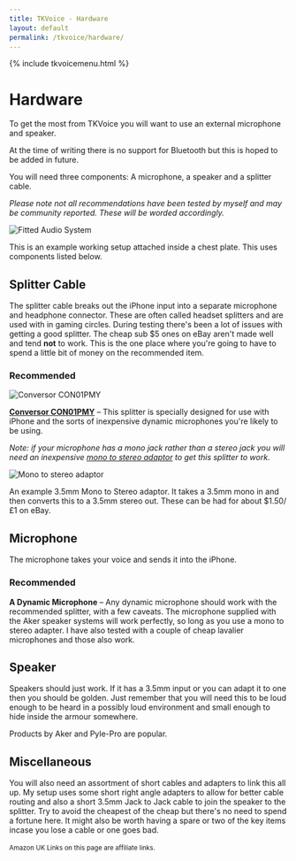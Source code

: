 ```yaml
---
title: TKVoice - Hardware
layout: default
permalink: /tkvoice/hardware/
---
```

{% include tkvoicemenu.html %}

# Hardware

To get the most from TKVoice you will want to use an external microphone and speaker.

At the time of writing there is no support for Bluetooth but this is hoped to be added in future.

You will need three components: A microphone, a speaker and a splitter cable.

_Please note not all recommendations have been tested by myself and may be community reported.  These will be worded accordingly._

<img class="padded center"
		alt="Fitted Audio System"
		src="/images/tkvoice/Hardware.jpg"
	  srcset="/images/tkvoice/Hardware.jpg 1x, /images/tkvoice/Hardware-2.jpg 2x" />

<div class="text-muted text-center">This is an example working setup attached inside a chest plate.  This uses components listed below.</div>

## Splitter Cable
The splitter cable breaks out the iPhone input into a separate microphone and headphone connector.  These are often called headset splitters and are used with in gaming circles.  During testing there's been a lot of issues with getting a good splitter.  The cheap sub $5 ones on eBay aren't made well and tend **not** to work.  This is the one place where you're going to have to spend a little bit of money on the recommended item.

### Recommended

<img class="padded center"
 		alt="Conversor CON01PMY"
 		src="/images/tkvoice/Splitter.jpg"
 	  srcset="/images/tkvoice/Splitter.jpg 1x, /images/tkvoice/Splitter-2.jpg 2x" />

**[Conversor CON01PMY](https://www.conversorproducts.com/microphone-headset-adapter-cable-for-ios-devices-battery.html)** &ndash; This splitter is specially designed for use with iPhone and the sorts of inexpensive dynamic microphones you're likely to be using.  

_Note: if your microphone has a mono jack rather than a stereo jack you will need an inexpensive [mono to stereo adaptor](http://www.ebay.co.uk/itm/3-5mm-MONO-Jack-Socket-Female-to-3-5mm-STEREO-Plug-Male-Adaptor-Connector-/370861911048?hash=item565917ac08:g:FdIAAOSwbqpT7i-x) to get this splitter to work._

<img class="padded center"
 		alt="Mono to stereo adaptor"
 		src="/images/tkvoice/MonoStereo.jpg"
 	  srcset="/images/tkvoice/MonoStereo.jpg 1x, /images/tkvoice/MonoStereo-2.jpg 2x" />
<div class="text-muted text-center">An example 3.5mm Mono to Stereo adaptor.  It takes a 3.5mm mono in and then converts this to a 3.5mm stereo out.  These can be had for about $1.50/£1 on eBay.</div>

## Microphone
The microphone takes your voice and sends it into the iPhone.

### Recommended
**A Dynamic Microphone** &ndash; Any dynamic microphone should work with the recommended splitter, with a few caveats.  The microphone supplied with the Aker speaker systems will work perfectly, so long as you use a mono to stereo adapter.  I have also tested with a couple of cheap lavalier microphones and those also work.

## Speaker
Speakers should just work. If it has a 3.5mm input or you can adapt it to one then you should be golden.  Just remember that you will need this to be loud enough to be heard in a possibly loud environment and small enough to hide inside the armour somewhere.

Products by Aker and Pyle-Pro are popular.

## Miscellaneous
You will also need an assortment of short cables and adapters to link this all up.  My setup uses some short right angle adapters to allow for better cable routing and also a short 3.5mm Jack to Jack cable to join the speaker to the splitter.  Try to avoid the cheapest of the cheap but there's no need to spend a fortune here.  It might also be worth having a spare or two of the key items incase you lose a cable or one goes bad.

<p class="text-muted"><small>Amazon UK Links on this page are affiliate links.</small></p>
